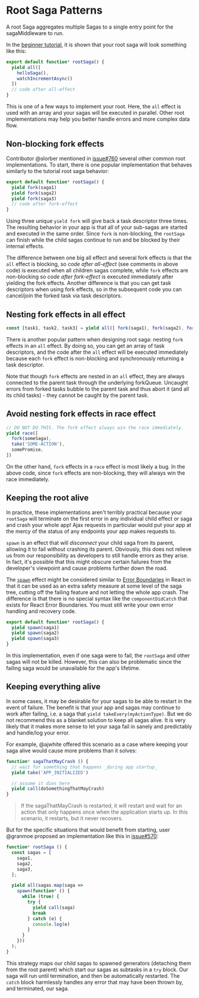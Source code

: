 # Root Saga Patterns

A root Saga aggregates multiple Sagas to a single entry point for the sagaMiddleware to run.

In the [beginner tutorial](../introduction/BeginnerTutorial.md), it is shown that your root saga will look something like this:

```javascript
export default function* rootSaga() {
  yield all([
    helloSaga(),
    watchIncrementAsync()
  ])
  // code after all-effect
}
```

This is one of a few ways to implement your root. Here, the `all` effect is used with an array and your sagas will be executed in parallel. Other root implementations may help you better handle errors and more complex data flow.

## Non-blocking fork effects

Contributor @slorber mentioned in [issue#760](https://github.com/redux-saga/redux-saga/issues/760) several other common root implementations. To start, there is one popular implementation that behaves similarly to the tutorial root saga behavior:

```javascript
export default function* rootSaga() {
  yield fork(saga1)
  yield fork(saga2)
  yield fork(saga3)
  // code after fork-effect
}
```

Using three unique `yield fork` will give back a task descriptor three times. The resulting behavior in your app is that all of your sub-sagas are started and executed in the same order. Since `fork` is non-blocking, the `rootSaga` can finish while the child sagas continue to run and be blocked by their internal effects.

The difference between one big all effect and several fork effects is that the `all` effect is blocking, so *code after all-effect* (see comments in above code) is executed when all children sagas complete, while `fork` effects are non-blocking so *code after fork-effect* is executed immediately after yielding the fork effects. Another difference is that you can get task descriptors when using fork effects, so in the subsequent code you can cancel/join the forked task via task descriptors.

## Nesting fork effects in all effect

```javascript
const [task1, task2, task3] = yield all([ fork(saga1), fork(saga2), fork(saga3) ])
```

There is another popular pattern when designing root saga: nesting `fork` effects in an `all` effect. By doing so, you can get an array of task descriptors, and the code after the `all` effect will be executed immediately because each `fork` effect is non-blocking and synchronously returning a task descriptor.

Note that though `fork` effects are nested in an `all` effect, they are always connected to the parent task through the underlying forkQueue. Uncaught errors from forked tasks bubble to the parent task and thus abort it (and all its child tasks) - they cannot be caught by the parent task.

## Avoid nesting fork effects in race effect

```javascript
// DO NOT DO THIS. The fork effect always win the race immediately.
yield race([
  fork(someSaga),
  take('SOME-ACTION'),
  somePromise,
])
```

On the other hand, `fork` effects in a `race` effect is most likely a bug. In the above code, since `fork` effects are non-blocking, they will always win the race immediately.

## Keeping the root alive

In practice, these implementations aren't terribly practical because your `rootSaga` will terminate on the first error in any individual child effect or saga and crash your whole app! Ajax requests in particular would put your app at the mercy of the status of any endpoints your app makes requests to.

`spawn` is an effect that will *disconnect* your child saga from its parent, allowing it to fail without crashing its parent. Obviously, this does not relieve us from our responsibility as developers to still handle errors as they arise. In fact, it's possible that this might obscure certain failures from the developer's viewpoint and cause problems further down the road.

The [`spawn`](../api/README.md#spawnfn-args) effect might be considered similar to [Error Boundaries](https://reactjs.org/docs/error-boundaries.html) in React in that it can be used as an extra safety measure at some level of the saga tree, cutting off the failing feature and not letting the whole app crash. The difference is that there is no special syntax like the `componentDidCatch` that exists for React Error Boundaries. You must still write your own error handling and recovery code.

```javascript
export default function* rootSaga() {
  yield spawn(saga1)
  yield spawn(saga2)
  yield spawn(saga3)
}
```

In this implementation, even if one saga were to fail, the `rootSaga` and other sagas will not be killed. However, this can also be problematic since the failing saga would be unavailable for the app's lifetime.

## Keeping everything alive

In some cases, it may be desirable for your sagas to be able to restart in the event of failure. The benefit is that your app and sagas may continue to work after failing, i.e. a saga that `yield takeEvery(myActionType)`. But we do not recommend this as a blanket solution to keep all sagas alive. It is very likely that it makes more sense to let your saga fail in sanely and predictably and handle/log your error.

For example, @ajwhite offered this scenario as a case where keeping your saga alive would cause more problems than it solves:

```javascript
function* sagaThatMayCrash () {
  // wait for something that happens _during app startup_
  yield take('APP_INITIALIZED')

  // assume it dies here
  yield call(doSomethingThatMayCrash)
}
```

> If the sagaThatMayCrash is restarted, it will restart and wait for an action that only happens once when the application starts up. In this scenario, it restarts, but it never recovers.

But for the specific situations that would benefit from starting, user @granmoe proposed an implementation like this in [issue#570](https://github.com/redux-saga/redux-saga/issues/570):

```javascript
function* rootSaga () {
  const sagas = [
    saga1,
    saga2,
    saga3,
  ];

  yield all(sagas.map(saga =>
    spawn(function* () {
      while (true) {
        try {
          yield call(saga)
          break
        } catch (e) {
          console.log(e)
        }
      }
    }))
  );
}
```

This strategy maps our child sagas to spawned generators (detaching them from the root parent) which start our sagas as subtasks in a `try` block. Our saga will run until termination, and then be automatically restarted. The `catch` block harmlessly handles any error that may have been thrown by, and terminated, our saga.

